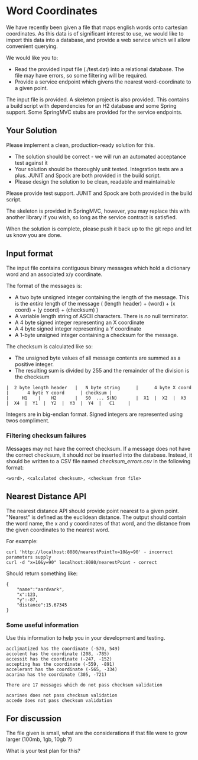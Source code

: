 # Word Coordinates

We have recently been given a file that maps english words onto cartesian coordinates. As this data is of significant 
interest to use, we would like to import this data into a database, and provide a web service which will allow 
convenient querying.

We would like you to:

 - Read the provided input file (./test.dat) into a relational database. The file may have errors, so some filtering 
 will be required. 
 - Provide a service endpoint which givens the nearest word-coordinate to a given point.
 
The input file is provided. A skeleton project is also provided. This contains a build script with dependencies 
for an H2 database and some Spring support. Some SpringMVC stubs are provided for the service endpoints.
 
## Your Solution

Please implement a clean, production-ready solution for this. 

 - The solution should be correct - we will run an automated acceptance test against it
 - Your solution should be thoroughly unit tested. Integration tests are a plus. JUNIT and Spock are both provided in the build script.
 - Please design the solution to be clean, readable and maintainable

Please provide test support. JUNIT and Spock are both provided in the build script.

The skeleton is provided in SpringMVC, however, you may replace this with another library if you wish, so long as the
service contract is satisfied.

When the solution is complete, please push it back up to the git repo and let us know you are done.

## Input format

The input file contains contiguous binary messages which hold a dictionary word and an associated x/y coordinate.
 
The format of the messages is:

 - A two byte unsigned integer containing the length of the message. This is the _entire_ length of the message 
 ( (length header) + (word) + (x coord) + (y coord) + (checksum) )
 - A variable length string of ASCII characters. There is _no_ null terminator.
 - A 4 byte signed integer representing an X coordinate
 - A 4 byte signed integer representing a Y coordinate
 - A 1-byte unsigned integer containing a checksum for the message.
 
The checksum is calculated like so:

 - The unsigned byte values of all message contents are summed as a positive integer.
 - The resulting sum is divided by 255 and the remainder of the division is the checksum



```
|  2 byte length header   |   N byte string      |      4 byte X coord       |       4 byte Y coord      | checksum |
|     H1    |    H2       |   S0  ... S(N)       |  X1  |  X2  |  X3  |  X4  |  Y1  |  Y2  |  Y3  |  Y4  |   C1     |

```

Integers are in big-endian format. Signed integers are represented using twos compliment.

### Filtering checksum failures

Messages may not have the correct checksum. If a message does not have the correct checksum, it should _not_ be inserted
into the database. Instead, it should be written to a CSV file named _checksum_errors.csv_ in the following format:

```
<word>, <calculated checksum>, <checksum from file>
```

## Nearest Distance API

The nearest distance API should provide point nearest to a given point. "Nearest" is defined as the euclidean distance.
The output should contain the word name, the x and y coordinates of that word, and the distance from the given 
coordinates to the nearest word.

For example:
 
```
curl 'http://localhost:8080/nearestPoint?x=10&y=90' - incorrect parameters supply
curl -d "x=10&y=90" localhost:8080/nearestPoint - correct

```

Should return something like:

```
{
    "name":"aardvark",
    "x":123,
    "y":-87,
    "distance":15.67345
}

```



### Some useful information

Use this information to help you in your development and testing.

```
acclimatized has the coordinate (-570, 549)
accolent has the coordinate (208, -785)
accessit has the coordinate (-247, -152)
accepting has the coordinate (-559, -891)
accelerant has the coordinate (-565, -334)
acarina has the coordinate (305, -721)

There are 17 messages which do not pass checksum validation

acarines does not pass checksum validation
accede does not pass checksum validation

```

## For discussion

The file given is small, what are the considerations if that file were to grow larger (100mb, 1gb, 10gb ?)

What is your test plan for this?



